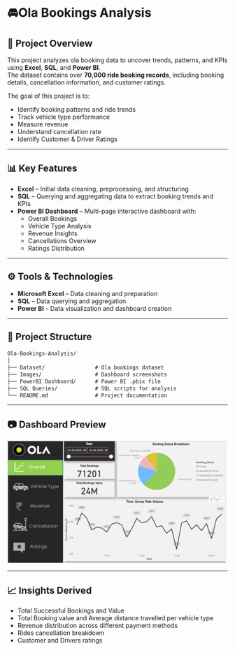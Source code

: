 # 🚘Ola Bookings Analysis

## 📌 Project Overview
This project analyzes ola booking data to uncover trends, patterns, and KPIs using **Excel**, **SQL**, and **Power BI**.  
The dataset contains over **70,000 ride booking records**, including booking details, cancellation information, and customer ratings.

The goal of this project is to:
- Identify booking patterns and ride trends
- Track vehicle type performance
- Measure revenue 
- Understand cancellation rate
- Identify Customer & Driver Ratings

---

## 📊 Key Features
- **Excel** – Initial data cleaning, preprocessing, and structuring
- **SQL** – Querying and aggregating data to extract booking trends and KPIs
- **Power BI Dashboard** – Multi-page interactive dashboard with:
  - Overall Bookings
  - Vehicle Type Analysis
  - Revenue Insights
  - Cancellations Overview
  - Ratings Distribution

---

## ⚙️ Tools & Technologies
- **Microsoft Excel** – Data cleaning and preparation
- **SQL** – Data querying and aggregation
- **Power BI** – Data visualization and dashboard creation

---

## 📂 Project Structure

```plaintext
Ola-Bookings-Analysis/
│
├── Dataset/                # Ola bookings dataset
├── Images/                 # Dashboard screenshots
├── PowerBI Dashboard/      # Power BI .pbix file
├── SQL Queries/            # SQL scripts for analysis
└── README.md               # Project documentation
```
---
## 📷 Dashboard Preview

![PowerBI Dashboard](Images/1.Overall.png)

---
## 📈 Insights Derived
- Total Successful Bookings and Value
- Total Booking value and Average distance travelled per vehicle type
- Revenue distribution across different payment methods
- Rides cancellation breakdown
- Customer and Drivers ratings

